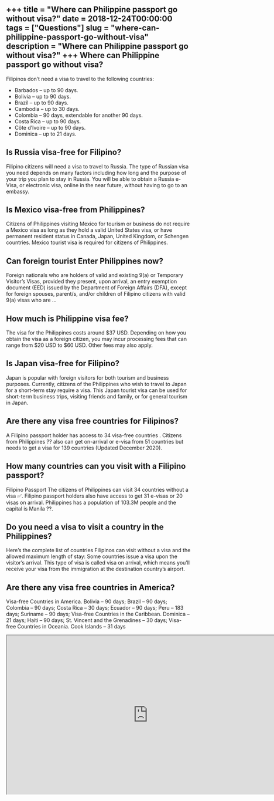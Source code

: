 +++
title = "Where can Philippine passport go without visa?"
date = 2018-12-24T00:00:00
tags = ["Questions"]
slug = "where-can-philippine-passport-go-without-visa"
description = "Where can Philippine passport go without visa?"
+++
Where can Philippine passport go without visa?
----------------------------------------------

Filipinos don’t need a visa to travel to the following countries:

- Barbados – up to 90 days.
- Bolivia – up to 90 days.
- Brazil – up to 90 days.
- Cambodia – up to 30 days.
- Colombia – 90 days, extendable for another 90 days.
- Costa Rica – up to 90 days.
- Côte d’Ivoire – up to 90 days.
- Dominica – up to 21 days.

Is Russia visa-free for Filipino?
---------------------------------

Filipino citizens will need a visa to travel to Russia. The type of Russian visa you need depends on many factors including how long and the purpose of your trip you plan to stay in Russia. You will be able to obtain a Russia e-Visa, or electronic visa, online in the near future, without having to go to an embassy.

Is Mexico visa-free from Philippines?
-------------------------------------

Citizens of Philippines visiting Mexico for tourism or business do not require a Mexico visa as long as they hold a valid United States visa, or have permanent resident status in Canada, Japan, United Kingdom, or Schengen countries. Mexico tourist visa is required for citizens of Philippines.

Can foreign tourist Enter Philippines now?
------------------------------------------

Foreign nationals who are holders of valid and existing 9(a) or Temporary Visitor’s Visas, provided they present, upon arrival, an entry exemption document (EED) issued by the Department of Foreign Affairs (DFA), except for foreign spouses, parent/s, and/or children of Filipino citizens with valid 9(a) visas who are …

How much is Philippine visa fee?
--------------------------------

The visa for the Philippines costs around $37 USD. Depending on how you obtain the visa as a foreign citizen, you may incur processing fees that can range from $20 USD to $60 USD. Other fees may also apply.

Is Japan visa-free for Filipino?
--------------------------------

Japan is popular with foreign visitors for both tourism and business purposes. Currently, citizens of the Philippines who wish to travel to Japan for a short-term stay require a visa. This Japan tourist visa can be used for short-term business trips, visiting friends and family, or for general tourism in Japan.

Are there any visa free countries for Filipinos?
------------------------------------------------

A Filipino passport holder has access to 34 visa-free countries . Citizens from Philippines ?? also can get on-arrival or e-visa from 51 countries but needs to get a visa for 139 countries (Updated December 2020).

How many countries can you visit with a Filipino passport?
----------------------------------------------------------

Filipino Passport The citizens of Philippines can visit 34 countries without a visa ✅. Filipino passport holders also have access to get 31 e-visas or 20 visas on arrival. Philippines has a population of 103.3M people and the capital is Manila ??.

Do you need a visa to visit a country in the Philippines?
---------------------------------------------------------

Here’s the complete list of countries Filipinos can visit without a visa and the allowed maximum length of stay: Some countries issue a visa upon the visitor’s arrival. This type of visa is called visa on arrival, which means you’ll receive your visa from the immigration at the destination country’s airport.

Are there any visa free countries in America?
---------------------------------------------

Visa-free Countries in America. Bolivia – 90 days; Brazil – 90 days; Colombia – 90 days; Costa Rica – 30 days; Ecuador – 90 days; Peru – 183 days; Suriname – 90 days; Visa-free Countries in the Caribbean. Dominica – 21 days; Haiti – 90 days; St. Vincent and the Grenadines – 30 days; Visa-free Countries in Oceania. Cook Islands – 31 days

<iframe allow="accelerometer; autoplay; clipboard-write; encrypted-media; gyroscope; picture-in-picture" allowfullscreen="" class="__youtube_prefs__  epyt-is-override  no-lazyload" data-no-lazy="1" data-origheight="433" data-origwidth="770" data-skipgform_ajax_framebjll="" height="433" id="_ytid_58670" loading="lazy" src="https://www.youtube.com/embed/bnrXIAGOsNM?enablejsapi=1&autoplay=0&cc_load_policy=0&cc_lang_pref=&iv_load_policy=1&loop=0&modestbranding=0&rel=1&fs=1&playsinline=0&autohide=2&theme=dark&color=red&controls=1&" title="YouTube player" width="770"></iframe>